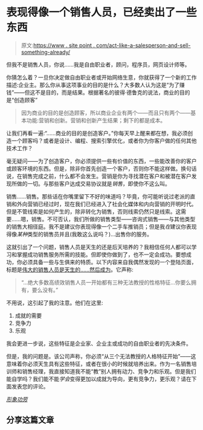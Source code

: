 # 表现得像一个销售人员，已经卖出了一些东西

> 原文:[https://www . site point . com/act-like-a-salesperson-and-sell-something-already/](https://www.sitepoint.com/act-like-a-salesperson-and-sell-something-already/)

但我不是销售人员，你说……我是自由职业者，顾问，程序员，网页设计师等。

你猜怎么着？一旦你决定做自由职业者或开始网络生意，你就获得了一个新的工作描述:企业主。那么你从事这项事业的目的是什么？大多数人认为这是“为了赚钱”——但这不是目的，而是结果。根据著名的彼得·德鲁克的说法，商业的目的是“创造顾客”

> 因为商业的目的是创造顾客，所以商业企业有两个——而且只有两个——基本功能:营销和创新。营销和创新产生结果；剩下的都是成本。

让我们再看一遍:“……商业的目的是创造客户。”你每天早上醒来都在想，我必须创造一个顾客吗？或者是设计、编程、搜索引擎优化，或者你为你客户做的任何其他技术工作？

毫无疑问——为了创造客户，你必须提供一些有价值的东西，一些能改善你的客户或顾客环境的东西。但是，除非你首先创造一个客户，否则你不能这样做。换句话说，在销售完成之前，什么都不会发生。营销是你为寻找潜在客户和被潜在客户发现所做的一切。与那些客户达成交易协议就是*销售*，即使你不这么叫。

销售……销售。那些话在你嘴里留下不好的味道吗？毕竟，你可能听说过老派的直销和外向营销已经过时，现在我们已经进入了社会化媒体和内向营销的开明时代。但是不管线索是如何产生的，除非转化为销售，否则线索仍然只是线索。这需要……嗯，销售。不可否认，我们所做的销售类型——咨询式销售——与其他类型的销售大相径庭。我不是建议你表现得像一个二手车推销员；但是我*在*建议你表现得像*某种*类型的销售员并且(我敢这么说吗？)…出售你的服务。

这就引出了一个问题，销售人员是天生的还是后天培养的？我相信任何人都可以学习和掌握成功销售服务所需的技能。但即使你做到了，也不一定会成功。要想成功，你必须具备一些与生俱来的特质。以下内容来自我偶然发现的一个登陆页面，标题是[伟大的销售人员是天生的……然后成为](http://salesdrive.info/li2/)。它声称:

> “…绝大多数高绩效销售人员一开始都有三种无法教授的性格特征…你要么拥有，要么没有。”

不用说，这引起了我的注意。他们在这里:

1.  成就的需要
2.  竞争力
3.  乐观

我会更进一步说，这些特征是企业家、企业主或成功的自由职业者的先决条件。

但是，我的问题是。该公司声称，你必须“从三个无法教授的人格特征开始”——这意味着你必须天生具有这些特征，或者在很小的时候就培养出来。作为一名销售培训师和销售经理，我直接知道我不能“教”别人拥有动力、竞争力和乐观。但是我们能自学吗？我们能不能*学会*变得更加以成就为导向，更有竞争力，更乐观？请在下面发表您的评论。

*[形象功劳](http://www.sxc.hu/profile/bigevil600)*

## 分享这篇文章